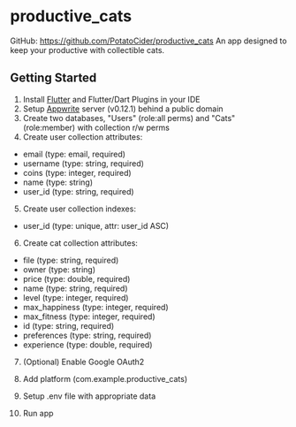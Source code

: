# productive_cats

GitHub: https://github.com/PotatoCider/productive_cats
An app designed to keep your productive with collectible cats.

## Getting Started
1. Install [Flutter](https://docs.flutter.dev/get-started/install) and Flutter/Dart Plugins in your IDE
2. Setup [Appwrite](https://appwrite.io/) server (v0.12.1) behind a public domain 
3. Create two databases, "Users" (role:all perms) and "Cats" (role:member) with collection r/w perms
4. Create user collection attributes:
 - email (type: email, required)
 - username (type: string, required)
 - coins (type: integer, required)
 - name (type: string)
 - user_id (type: string, required)
5. Create user collection indexes:
 - user_id (type: unique, attr: user_id ASC)
6. Create cat collection attributes:
 - file (type: string, required)
 - owner (type: string)
 - price (type: double, required)
 - name (type: string, required)
 - level (type: integer, required)
 - max_happiness (type: integer, required)
 - max_fitness (type: integer, required)
 - id (type: string, required)
 - preferences (type: string, required)
 - experience (type: double, required)
7. (Optional) Enable Google OAuth2
8. Add platform (com.example.productive_cats)

9. Setup .env file with appropriate data
10. Run app
